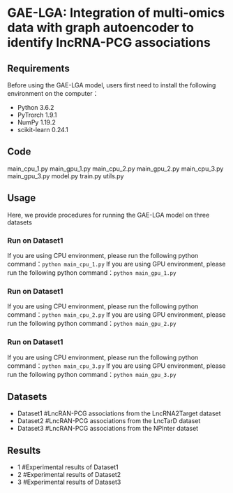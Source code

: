 # GAE-LGA: Integration of multi-omics data with graph autoencoder to identify lncRNA-PCG associations

## Requirements
Before using the GAE-LGA model, users first need to install the following environment on the computer：
  * Python 3.6.2
  * PyTrorch 1.9.1
  * NumPy 1.19.2
  * scikit-learn 0.24.1

## Code
main_cpu_1.py
main_gpu_1.py
main_cpu_2.py
main_gpu_2.py
main_cpu_3.py
main_gpu_3.py
model.py
train.py
utils.py

## Usage
Here, we provide procedures for running the GAE-LGA model on three datasets
### Run on Dataset1
If you are using CPU environment, please run the following python command：```python main_cpu_1.py```
If you are using GPU environment, please run the following python command：```python main_gpu_1.py```
### Run on Dataset1
If you are using CPU environment, please run the following python command：```python main_cpu_2.py```
If you are using GPU environment, please run the following python command：```python main_gpu_2.py```
### Run on Dataset1
If you are using CPU environment, please run the following python command：```python main_cpu_3.py```
If you are using GPU environment, please run the following python command：```python main_gpu_3.py```

## Datasets
  * Dataset1   #LncRAN-PCG associations from the LncRNA2Target dataset
  * Dataset2   #LncRAN-PCG associations from the LncTarD dataset
  * Dataset3   #LncRAN-PCG associations from the NPInter dataset

## Results
 * 1    #Experimental results of Dataset1
 * 2    #Experimental results of Dataset2
 * 3    #Experimental results of Dataset3



